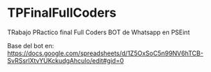 # TPFinalFullCoders
TRabajo PRactico final Full Coders
BOT de Whatsapp en PSEint

Base del bot en:
https://docs.google.com/spreadsheets/d/1Z5OxSoC5n99NV6hTCB-SvRSsrlXtvYUKckudgAhcuIo/edit#gid=0

